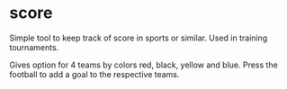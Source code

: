 # score
Simple tool to keep track of score in sports or similar. Used in training tournaments.

Gives option for 4 teams by colors red, black, yellow and blue. Press the football to add a goal to the respective teams.
